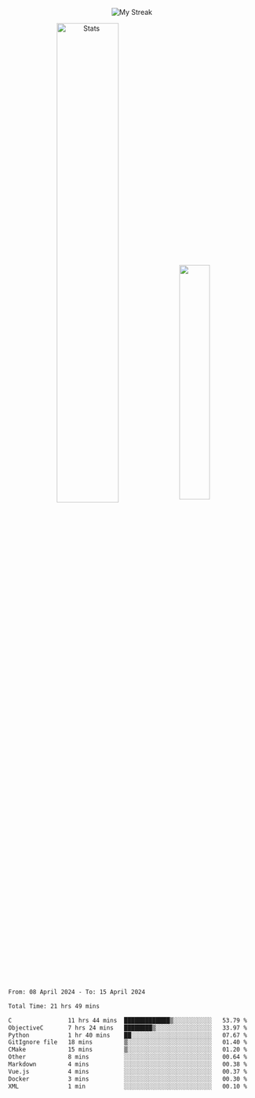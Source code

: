 <p align="center">
<picture>
  <source media="(prefers-color-scheme: dark)" srcset="http://github-readme-streak-stats.herokuapp.com?user=semolik&theme=dark&hide_border=true&background=DD272700">
  <img alt="My Streak" src="http://github-readme-streak-stats.herokuapp.com?user=semolik&hide_border=true">
</picture>
</p>
<div align="center">
  <picture>
    <source media="(prefers-color-scheme: dark)" srcset="https://github-readme-stats.vercel.app/api?username=semolik&show_icons=true&bg_color=DD272700&hide_border=true&theme=dark">
        <img alt="Stats" src="https://github-readme-stats.vercel.app/api?username=semolik&show_icons=true&bg_color=DD272700&hide_border=true" width="50%" >
  </picture>
  <sup>
  <picture>
  <source media="(prefers-color-scheme: dark)" srcset="https://github-readme-stats.vercel.app/api/top-langs/?username=semolik&layout=compact&hide_border=true&bg_color=DD272700&theme=dark">
  <img src="https://github-readme-stats.vercel.app/api/top-langs/?username=semolik&layout=compact&hide_border=true" width="35%" />
  </picture>
  </sup>
</div>
<!--START_SECTION:waka-->

```txt
From: 08 April 2024 - To: 15 April 2024

Total Time: 21 hrs 49 mins

C                11 hrs 44 mins  █████████████▒░░░░░░░░░░░   53.79 %
ObjectiveC       7 hrs 24 mins   ████████▒░░░░░░░░░░░░░░░░   33.97 %
Python           1 hr 40 mins    ██░░░░░░░░░░░░░░░░░░░░░░░   07.67 %
GitIgnore file   18 mins         ▒░░░░░░░░░░░░░░░░░░░░░░░░   01.40 %
CMake            15 mins         ▒░░░░░░░░░░░░░░░░░░░░░░░░   01.20 %
Other            8 mins          ░░░░░░░░░░░░░░░░░░░░░░░░░   00.64 %
Markdown         4 mins          ░░░░░░░░░░░░░░░░░░░░░░░░░   00.38 %
Vue.js           4 mins          ░░░░░░░░░░░░░░░░░░░░░░░░░   00.37 %
Docker           3 mins          ░░░░░░░░░░░░░░░░░░░░░░░░░   00.30 %
XML              1 min           ░░░░░░░░░░░░░░░░░░░░░░░░░   00.10 %
```

<!--END_SECTION:waka-->

